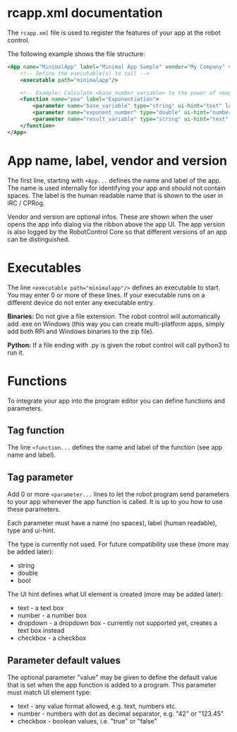 # rcapp.xml documentation

The ```rcapp.xml``` file is used to register the features of your app at the robot control.

The following example shows the file structure:
```xml
<App name="MinimalApp" label="Minimal App Sample" vendor="My Company" version="1.0.0">
    <!-- Define the executable(s) to call -->
	<executable path="minimalapp"/>

    <!-- Example: Calculate <base_number_variable> to the power of <exponent_number> and assign the result to <result_variable> -->
	<function name="pow" label="Exponentiation">
		<parameter name="base_variable" type="string" ui-hint="text" label="Base (number variable)"></parameter>
		<parameter name="exponent_number" type="double" ui-hint="number" label="Exponent" value="2"></parameter>
		<parameter name="result_variable" type="string" ui-hint="text" label="Result (number variable)"></parameter>
	</function>
</App>
```

# App name, label, vendor and version
The first line, starting with ```<App...``` defines the name and label of the app. The name is used internally for identifying your app and should not contain spaces. The label is the human readable name that is shown to the user in iRC / CPRog.

Vendor and version are optional infos. These are shown when the user opens the app info dialog via the ribbon above the app UI. The app version is also logged by the RobotControl Core so that different versions of an app can be distinguished.

# Executables
The line ```<executable path="minimalapp"/>``` defines an executable to start. You may enter 0 or more of these lines. If your executable runs on a different device do not enter any executable entry.

**Binaries:** Do not give a file extension. The robot control will automatically add .exe on Windows (this way you can create multi-platform apps, simply add both RPi and Windows binaries to the zip file).

**Python:** If a file ending with .py is given the robot control will call python3 to run it.

# Functions
To integrate your app into the program editor you can define functions and parameters.

## Tag function
The line ```<function...``` defines the name and label of the function (see app name and label).

## Tag parameter
Add 0 or more ```<parameter...``` lines to let the robot program send parameters to your app whenever the app function is called. It is up to you how to use these parameters.

Each parameter must have a name (no spaces), label (human readable), type and ui-hint.

The type is currently not used. For future compatibility use these (more may be added later):
* string
* double
* bool

The UI hint defines what UI element is created (more may be added later):
* text - a text box
* number - a number box
* dropdown - a dropdown box - currently not supported yet, creates a text box instead
* checkbox - a checkbox

## Parameter default values
The optional parameter "value" may be given to define the default value that is set when the app function is added to a program. This parameter must match UI element type:
* text - any value format allowed, e.g. text, numbers etc.
* number - numbers with dot as decimal separator, e.g. "42" or "123.45"
* checkbox - boolean values, i.e. "true" or "false"
